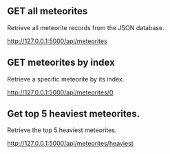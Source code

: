 ## GET all meteorites
Retrieve all meteorite records from the JSON database.

http://127.0.0.1:5000/api/meteorites

## GET meteorites by index
Retrieve a specific meteorite by its index.

http://127.0.0.1:5000/api/meteorites/0

## Get top 5 heaviest meteorites.
Retrieve the top 5 heaviest meteorites.

http://127.0.0.1:5000/api/meteorites/heaviest



